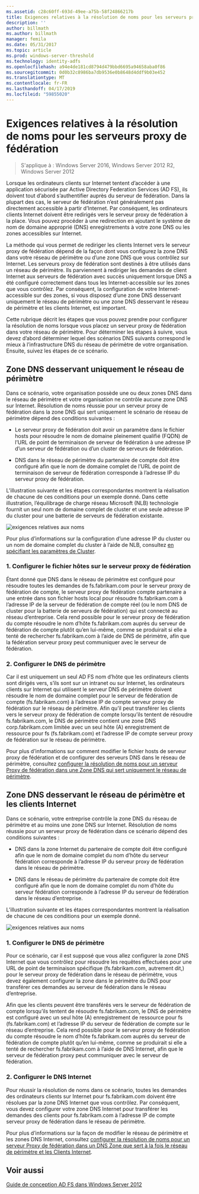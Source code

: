 ```yaml
---
ms.assetid: c28c60ff-693d-49ee-a75b-58f24866217b
title: Exigences relatives à la résolution de noms pour les serveurs proxy de fédération
description: ''
author: billmath
ms.author: billmath
manager: femila
ms.date: 05/31/2017
ms.topic: article
ms.prod: windows-server-threshold
ms.technology: identity-adfs
ms.openlocfilehash: a94e4de181cd8794d479bbd6695a94658aba0f86
ms.sourcegitcommit: 0d0b32c8986ba7db9536e0b8648d4ddf9b03e452
ms.translationtype: MT
ms.contentlocale: fr-FR
ms.lasthandoff: 04/17/2019
ms.locfileid: "59855020"
---
```

# <a name="name-resolution-requirements-for-federation-server-proxies"></a>Exigences relatives à la résolution de noms pour les serveurs proxy de fédération

>S'applique à : Windows Server 2016, Windows Server 2012 R2, Windows Server 2012

Lorsque les ordinateurs clients sur Internet tentent d’accéder à une application sécurisée par Active Directory Federation Services \(AD FS\), ils doivent tout d’abord s’authentifier auprès du serveur de fédération. Dans la plupart des cas, le serveur de fédération n’est généralement pas directement accessible à partir d’Internet. Par conséquent, les ordinateurs clients Internet doivent être redirigés vers le serveur proxy de fédération à la place. Vous pouvez procéder à une redirection en ajoutant le système de nom de domaine approprié \(DNS\) enregistrements à votre zone DNS ou les zones accessibles sur Internet.  
  
La méthode qui vous permet de rediriger les clients Internet vers le serveur proxy de fédération dépend de la façon dont vous configurez la zone DNS dans votre réseau de périmètre ou d’une zone DNS que vous contrôlez sur Internet. Les serveurs proxy de fédération sont destinés à être utilisés dans un réseau de périmètre. Ils parviennent à rediriger les demandes de client Internet aux serveurs de fédération avec succès uniquement lorsque DNS a été configuré correctement dans tous les Internet\-accessible sur les zones que vous contrôlez. Par conséquent, la configuration de votre Internet\-accessible sur des zones, si vous disposez d’une zone DNS desservant uniquement le réseau de périmètre ou une zone DNS desservant le réseau de périmètre et les clients Internet, est important.  
  
Cette rubrique décrit les étapes que vous pouvez prendre pour configurer la résolution de noms lorsque vous placez un serveur proxy de fédération dans votre réseau de périmètre. Pour déterminer les étapes à suivre, vous devez d’abord déterminer lequel des scénarios DNS suivants correspond le mieux à l’infrastructure DNS du réseau de périmètre de votre organisation. Ensuite, suivez les étapes de ce scénario.  
  
## <a name="dns-zone-serving-only-the-perimeter-network"></a>Zone DNS desservant uniquement le réseau de périmètre  
Dans ce scénario, votre organisation possède une ou deux zones DNS dans le réseau de périmètre et votre organisation ne contrôle aucune zone DNS sur Internet. Résolution de noms réussie pour un serveur proxy de fédération dans la zone DNS qui sert uniquement le scénario de réseau de périmètre dépend des conditions suivantes :  
  
-   Le serveur proxy de fédération doit avoir un paramètre dans le fichier hosts pour résoudre le nom de domaine pleinement qualifié \(FQDN\) de l’URL de point de terminaison de serveur de fédération à une adresse IP d’un serveur de fédération ou d’un cluster de serveurs de fédération.  
  
-   DNS dans le réseau de périmètre du partenaire de compte doit être configuré afin que le nom de domaine complet de l’URL de point de terminaison de serveur de fédération corresponde à l’adresse IP du serveur proxy de fédération.  
  
L’illustration suivante et les étapes correspondantes montrent la réalisation de chacune de ces conditions pour un exemple donné. Dans cette illustration, l’équilibrage de charge réseau Microsoft \(NLB\) technologie fournit un seul nom de domaine complet de cluster et une seule adresse IP du cluster pour une batterie de serveurs de fédération existante.  
  
![exigences relatives aux noms](media/adfs2_deploy_single_fs.gif)  
  
Pour plus d’informations sur la configuration d’une adresse IP du cluster ou un nom de domaine complet du cluster à l’aide de NLB, consultez [en spécifiant les paramètres de Cluster](https://go.microsoft.com/fwlink/?LinkId=75282).  
  
### <a name="1-configure-the-hosts-file-on-the-federation-server-proxy"></a>1. Configurer le fichier hôtes sur le serveur proxy de fédération  
Étant donné que DNS dans le réseau de périmètre est configuré pour résoudre toutes les demandes de fs.fabrikam.com pour le serveur proxy de fédération de compte, le serveur proxy de fédération compte partenaire a une entrée dans son fichier hosts local pour résoudre fs.fabrikam.com à l’adresse IP de la serveur de fédération de compte réel \(ou le nom DNS de cluster pour la batterie de serveurs de fédération\) qui est connecté au réseau d’entreprise. Cela rend possible pour le serveur proxy de fédération du compte résoudre le nom d’hôte fs.fabrikam.com auprès du serveur de fédération de compte plutôt qu’en lui-même, comme se produirait si elle a tenté de rechercher fs.fabrikam.com à l’aide de DNS de périmètre, afin que la fédération serveur proxy peut communiquer avec le serveur de fédération.  
  
### <a name="2-configure-perimeter-dns"></a>2. Configurer le DNS de périmètre  
Car il est uniquement un seul AD FS nom d’hôte que les ordinateurs clients sont dirigés vers, s’ils sont sur un intranet ou sur Internet, les ordinateurs clients sur Internet qui utilisent le serveur DNS de périmètre doivent résoudre le nom de domaine complet pour le serveur de fédération de compte \(fs.fabrikam.com\) à l’adresse IP de compte serveur proxy de fédération sur le réseau de périmètre. Afin qu’il peut transférer les clients vers le serveur proxy de fédération de compte lorsqu’ils tentent de résoudre fs.fabrikam.com, le DNS de périmètre contient une zone DNS corp.fabrikam.com limitée avec un seul hôte \(A\) enregistrement de ressource pour fs \(fs.fabrikam.com\) et l’adresse IP de compte serveur proxy de fédération sur le réseau de périmètre.  
  
Pour plus d’informations sur comment modifier le fichier hosts de serveur proxy de fédération et de configurer des serveurs DNS dans le réseau de périmètre, consultez [configurer la résolution de noms pour un serveur Proxy de fédération dans une Zone DNS qui sert uniquement le réseau de périmètre](../../ad-fs/deployment/Configure-Name-Resolution-for-a-Federation-Server-Proxy-in-a-DNS-Zone-That-Serves-Only-the-Perimeter-Network.md).  
  
## <a name="dns-zone-serving-both-the-perimeter-network-and-internet-clients"></a>Zone DNS desservant le réseau de périmètre et les clients Internet  
Dans ce scénario, votre entreprise contrôle la zone DNS du réseau de périmètre et au moins une zone DNS sur Internet. Résolution de noms réussie pour un serveur proxy de fédération dans ce scénario dépend des conditions suivantes :  
  
-   DNS dans la zone Internet du partenaire de compte doit être configuré afin que le nom de domaine complet du nom d’hôte du serveur fédération corresponde à l’adresse IP du serveur proxy de fédération dans le réseau de périmètre.  
  
-   DNS dans le réseau de périmètre du partenaire de compte doit être configuré afin que le nom de domaine complet du nom d’hôte du serveur fédération corresponde à l’adresse IP du serveur de fédération dans le réseau d’entreprise.  
  
L’illustration suivante et les étapes correspondantes montrent la réalisation de chacune de ces conditions pour un exemple donné.  
  
![exigences relatives aux noms](media/adfs2_deploy_fsp_3DNS.gif)  
  
### <a name="1-configure-perimeter-dns"></a>1. Configurer le DNS de périmètre  
Pour ce scénario, car il est supposé que vous allez configurer la zone DNS Internet que vous contrôlez pour résoudre les requêtes effectuées pour une URL de point de terminaison spécifique \(fs.fabrikam.com, autrement dit,\) pour le serveur proxy de fédération dans le réseau de périmètre, vous devez également configurer la zone dans le périmètre du DNS pour transférer ces demandes au serveur de fédération dans le réseau d’entreprise.  
  
Afin que les clients peuvent être transférés vers le serveur de fédération de compte lorsqu’ils tentent de résoudre fs.fabrikam.com, le DNS de périmètre est configuré avec un seul hôte \(A\) enregistrement de ressource pour fs \(fs.fabrikam.com\) et l’adresse IP du serveur de fédération de compte sur le réseau d’entreprise. Cela rend possible pour le serveur proxy de fédération du compte résoudre le nom d’hôte fs.fabrikam.com auprès du serveur de fédération de compte plutôt qu’en lui-même, comme se produirait si elle a tenté de rechercher fs.fabrikam.com à l’aide de DNS Internet, afin que le serveur de fédération proxy peut communiquer avec le serveur de fédération.  
  
### <a name="2-configure-internet-dns"></a>2. Configurer le DNS Internet  
Pour réussir la résolution de noms dans ce scénario, toutes les demandes des ordinateurs clients sur Internet pour fs.fabrikam.com doivent être résolues par la zone DNS Internet que vous contrôlez. Par conséquent, vous devez configurer votre zone DNS Internet pour transférer les demandes des clients pour fs.fabrikam.com à l’adresse IP de compte serveur proxy de fédération dans le réseau de périmètre.  
  
Pour plus d’informations sur la façon de modifier le réseau de périmètre et les zones DNS Internet, consultez [configurer la résolution de noms pour un serveur Proxy de fédération dans un DNS Zone que sert à la fois le réseau de périmètre et les Clients Internet](../../ad-fs/deployment/Configure-Name-Resolution-for-a-Federation-Server-Proxy-in-a-DNS-Zone-That-Serves-Both-the-Perimeter-Network-and-Internet-Clients.md).  
  
## <a name="see-also"></a>Voir aussi
[Guide de conception AD FS dans Windows Server 2012](AD-FS-Design-Guide-in-Windows-Server-2012.md)
